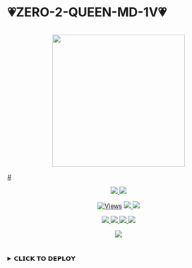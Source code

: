 # 💗ZERO-2-QUEEN-MD-1V💗

<p align="center">
  <a href="#"><img src="http://readme-typing-svg.herokuapp.com?color=d1fa02&center=true&vCenter=true&multiline=false&lines=ZERO+2+QUEEN+MD+1V+WHATSAPP+BOT" alt="">

</p>
<p align="center">
<img src="https://i.ibb.co/LPMMrGm/20231224-105235.jpg" width="300" height="300"/>
</p>
# 
<p align="center">
  <a href="httsp://github.com/charukajalaniduofc/ZERO-2-QUEEN-MD-1V">
    <img src="https://img.shields.io/docker/pulls/charukajalaniduofc/ZERO-2-QUEEN-MD-1V?style=flat-square&label=Docker+Pulls">
  </a>
  <a href="https://github.com/BlackAmda/QueenAmdi">
    <img src="https://img.shields.io/docker/image-size/blackamda/queenamdi?style=flat-square&logo=github&label=Image Size">
    
  </a>
</p>

<p align="center">

  <a href="https://github.com/BlackAmda/QueenAmdi">
    <img src="https://hits.seeyoufarm.com/api/count/incr/badge.svg?url=https%3A%2F%2Fgithub.com%2FBlackAmda%2FQueenAmdi&count_bg=%2379C83D&title_bg=%23555555&icon=gitpod.svg&icon_color=%23E7E7E7&title=Views&edge_flat=false" alt="Views"/></a>
  
  </a>
  <a href="https://github.com/BlackAmda/QueenAmdi/fork">
    <img src="https://img.shields.io/github/forks/BlackAmda/QueenAmdi?label=Fork&style=social">
    
  </a>
  <a href="https://github.com/BlackAmda/QueenAmdi/stargazers">
    <img src="https://img.shields.io/github/stars/BlackAmda/QueenAmdi?style=social">
  </a>
</p>

<p align="center">
  <a href="httsp://github.com/BlackAmda/QueenAmdi">
    <img src="https://img.shields.io/github/repo-size/BlackAmda/QueenAmdi?color=purple&label=Repo%20Size&style=plastic">

  </a>
  <a href="httsp://github.com/BlackAmda/QueenAmdi">
    <img src="https://img.shields.io/github/license/BlackAmda/QueenAmdi?color=purple&label=License&style=plastic">

  </a>
  <a href="httsp://github.com/BlackAmda/QueenAmdi">
    <img src="https://img.shields.io/github/languages/top/BlackAmda/QueenAmdi?color=purple&label=Javascript&style=plastic">

  </a>
  <a href="httsp://github.com/BlackAmda/QueenAmdi">
    <img src="https://img.shields.io/static/v1?label=Author&message=Black%20Amda&color=purple&style=plastic">

  </a>
  </p>
 <p align="center">
  <a href="https://wa.me/94710167783">
    <img src="https://img.shields.io/badge/Contact%20Me%20On%20Whatsapp-Zero-2-Queen%20Md%20Bot-purple&style=plastic">

  </a>
</p>

#

<details>
<summary>𝗖𝗟𝗜𝗖𝗞 𝗧𝗢 𝗗𝗘𝗣𝗟𝗢𝗬</summary>
##
ZERO-2-QUEEN-MD-1V Diploy Method


-------

#### Deploy To Heroku 


<a href="https://inrl-web-fkns.onrender.com/deploy/heroku"><img title="INRL-MD Deploy Heroku" src="https://img.shields.io/badge/DEPLOY HEROKU-h?color=black&style=for-the-badge&logo=heroku"></a>


#### Deploy To Railway

<a href="https://inrl-web-fkns.onrender.com/info/deploy/railway"><img title="INRL-MD Deploy Railway" src="https://img.shields.io/badge/DEPLOY RAILWAY-h?color=black&style=for-the-badge&logo=Railway"></a>


---
#### Deploy To Koyeb

<a href="https://inrl-web-fkns.onrender.com/info/deploy/koyeb"><img title="INRL-MD Deploy Koyeb" src="https://img.shields.io/badge/DEPLOY KOYEB-h?color=black&style=for-the-badge&logo=koyeb"></a>

---
#### Deploy To Replit

<a href="https://replit.com/github/inrl-official/INRL-MD"><img title="INRL-MD Deploy Replit" src="https://img.shields.io/badge/DEPLOY REPLIT-h?color=black&style=for-the-badge&logo=Replit"></a>





#
  [`support group`](https://chat.whatsapp.com/CqiTLzYF57F0KxkpBTzVgy)
